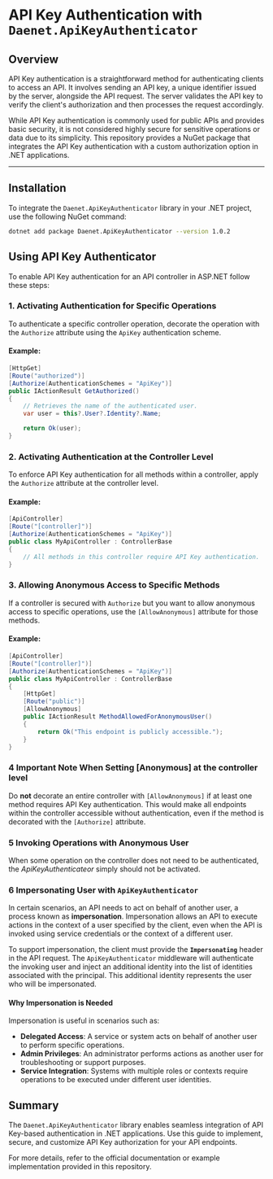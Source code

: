 
# API Key Authentication with `Daenet.ApiKeyAuthenticator`

## Overview

API Key authentication is a straightforward method for authenticating clients to access an API. It involves sending an API key, a unique identifier issued by the server, alongside the API request. The server validates the API key to verify the client's authorization and then processes the request accordingly.

While API Key authentication is commonly used for public APIs and provides basic security, it is not considered highly secure for sensitive operations or data due to its simplicity.
This repository provides a NuGet package that integrates the API Key authentication with a custom authorization option in .NET applications.

---

## Installation

To integrate the `Daenet.ApiKeyAuthenticator` library in your .NET project, use the following NuGet command:

```bash
dotnet add package Daenet.ApiKeyAuthenticator --version 1.0.2
```

## Using API Key Authenticator

To enable API Key authentication for an API controller in ASP.NET follow these steps:

### 1. Activating Authentication for Specific Operations

To authenticate a specific controller operation, decorate the operation with the `Authorize` attribute using the `ApiKey` authentication scheme.

#### Example:

```csharp
[HttpGet]
[Route("authorized")]
[Authorize(AuthenticationSchemes = "ApiKey")]
public IActionResult GetAuthorized()
{
    // Retrieves the name of the authenticated user.
    var user = this?.User?.Identity?.Name;

    return Ok(user);
}
```

### 2. Activating Authentication at the Controller Level

To enforce API Key authentication for all methods within a controller, apply the `Authorize` attribute at the controller level.

#### Example:

```csharp
[ApiController]
[Route("[controller]")]
[Authorize(AuthenticationSchemes = "ApiKey")]
public class MyApiController : ControllerBase
{
    // All methods in this controller require API Key authentication.
}
```

### 3. Allowing Anonymous Access to Specific Methods

If a controller is secured with `Authorize` but you want to allow anonymous access to specific operations, use the `[AllowAnonymous]` attribute for those methods.

#### Example:

```csharp
[ApiController]
[Route("[controller]")]
[Authorize(AuthenticationSchemes = "ApiKey")]
public class MyApiController : ControllerBase
{
    [HttpGet]
    [Route("public")]
    [AllowAnonymous]
    public IActionResult MethodAllowedForAnonymousUser()
    {
        return Ok("This endpoint is publicly accessible.");
    }
}
```

### 4 Important Note When Setting [Anonymous] at the controller level

Do **not** decorate an entire controller with `[AllowAnonymous]` if at least one method requires API Key authentication. This would make all endpoints within the controller accessible without authentication, even if the method is decorated with the `[Authorize]` attribute.

### 5 Invoking Operations with Anonymous User
When some operation on the controller does not need to be authenticated, the *ApiKeyAuthenticateor* simply should not be activated.

### 6 Impersonating User with `ApiKeyAuthenticator`

In certain scenarios, an API needs to act on behalf of another user, a process known as **impersonation**. Impersonation allows an API to execute actions in the context of a user specified by the client, even when the API is invoked using service credentials or the context of a different user.

To support impersonation, the client must provide the **`Impersonating`** header in the API request. The `ApiKeyAuthenticator` middleware will authenticate the invoking user and inject an additional identity into the list of identities associated with the principal. This additional identity represents the user who will be impersonated.

#### Why Impersonation is Needed

Impersonation is useful in scenarios such as:
- **Delegated Access**: A service or system acts on behalf of another user to perform specific operations.
- **Admin Privileges**: An administrator performs actions as another user for troubleshooting or support purposes.
- **Service Integration**: Systems with multiple roles or contexts require operations to be executed under different user identities.


## Summary

The `Daenet.ApiKeyAuthenticator` library enables seamless integration of API Key-based authentication in .NET applications. Use this guide to implement, secure, and customize API Key authorization for your API endpoints.

For more details, refer to the official documentation or example implementation provided in this repository.

